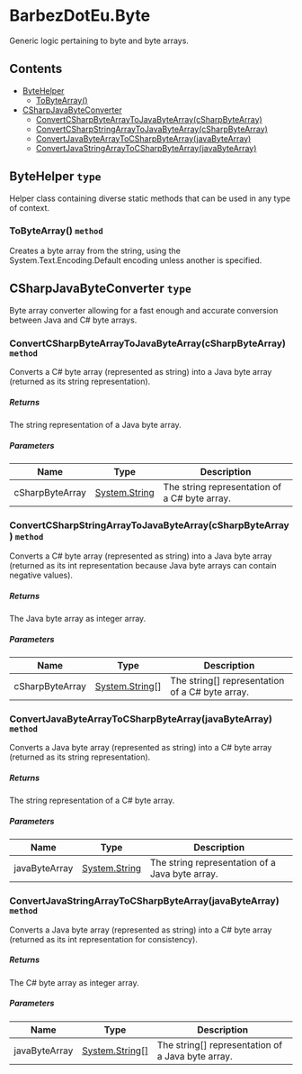 # BarbezDotEu.Byte
Generic logic pertaining to byte and byte arrays.

## Contents

- [ByteHelper](#T-BarbezDotEu-Byte-ByteHelper 'BarbezDotEu.Byte.ByteHelper')
  - [ToByteArray()](#M-BarbezDotEu-Byte-ByteHelper-ToByteArray-System-String,System-Text-Encoding- 'BarbezDotEu.Byte.ByteHelper.ToByteArray(System.String,System.Text.Encoding)')
- [CSharpJavaByteConverter](#T-BarbezDotEu-Byte-CSharpJavaByteConverter 'BarbezDotEu.Byte.CSharpJavaByteConverter')
  - [ConvertCSharpByteArrayToJavaByteArray(cSharpByteArray)](#M-BarbezDotEu-Byte-CSharpJavaByteConverter-ConvertCSharpByteArrayToJavaByteArray-System-String- 'BarbezDotEu.Byte.CSharpJavaByteConverter.ConvertCSharpByteArrayToJavaByteArray(System.String)')
  - [ConvertCSharpStringArrayToJavaByteArray(cSharpByteArray)](#M-BarbezDotEu-Byte-CSharpJavaByteConverter-ConvertCSharpStringArrayToJavaByteArray-System-String[]- 'BarbezDotEu.Byte.CSharpJavaByteConverter.ConvertCSharpStringArrayToJavaByteArray(System.String[])')
  - [ConvertJavaByteArrayToCSharpByteArray(javaByteArray)](#M-BarbezDotEu-Byte-CSharpJavaByteConverter-ConvertJavaByteArrayToCSharpByteArray-System-String- 'BarbezDotEu.Byte.CSharpJavaByteConverter.ConvertJavaByteArrayToCSharpByteArray(System.String)')
  - [ConvertJavaStringArrayToCSharpByteArray(javaByteArray)](#M-BarbezDotEu-Byte-CSharpJavaByteConverter-ConvertJavaStringArrayToCSharpByteArray-System-String[]- 'BarbezDotEu.Byte.CSharpJavaByteConverter.ConvertJavaStringArrayToCSharpByteArray(System.String[])')

<a name='T-BarbezDotEu-Byte-ByteHelper'></a>
## ByteHelper `type`
Helper class containing diverse static methods that can be used in any type of context.

<a name='M-BarbezDotEu-Byte-ByteHelper-ToByteArray-System-String,System-Text-Encoding-'></a>
### ToByteArray() `method`

Creates a byte array from the string, using the 
System.Text.Encoding.Default encoding unless another is specified.

<a name='T-BarbezDotEu-Byte-CSharpJavaByteConverter'></a>
## CSharpJavaByteConverter `type`
Byte array converter allowing for a fast enough and accurate conversion between Java and C# byte arrays.

<a name='M-BarbezDotEu-Byte-CSharpJavaByteConverter-ConvertCSharpByteArrayToJavaByteArray-System-String-'></a>
### ConvertCSharpByteArrayToJavaByteArray(cSharpByteArray) `method`

Converts a C# byte array (represented as string) into a Java byte array (returned as its string representation).

##### Returns

The string representation of a Java byte array.

##### Parameters

| Name | Type | Description |
| ---- | ---- | ----------- |
| cSharpByteArray | [System.String](http://msdn.microsoft.com/query/dev14.query?appId=Dev14IDEF1&l=EN-US&k=k:System.String 'System.String') | The string representation of a C# byte array. |

<a name='M-BarbezDotEu-Byte-CSharpJavaByteConverter-ConvertCSharpStringArrayToJavaByteArray-System-String[]-'></a>
### ConvertCSharpStringArrayToJavaByteArray(cSharpByteArray) `method`

Converts a C# byte array (represented as string) into a Java byte array (returned as its int representation because Java byte arrays can contain negative values).

##### Returns

The Java byte array as integer array.

##### Parameters

| Name | Type | Description |
| ---- | ---- | ----------- |
| cSharpByteArray | [System.String[]](http://msdn.microsoft.com/query/dev14.query?appId=Dev14IDEF1&l=EN-US&k=k:System.String[] 'System.String[]') | The string[] representation of a C# byte array. |

<a name='M-BarbezDotEu-Byte-CSharpJavaByteConverter-ConvertJavaByteArrayToCSharpByteArray-System-String-'></a>
### ConvertJavaByteArrayToCSharpByteArray(javaByteArray) `method`

Converts a Java byte array (represented as string) into a C# byte array (returned as its string representation).

##### Returns

The string representation of a C# byte array.

##### Parameters

| Name | Type | Description |
| ---- | ---- | ----------- |
| javaByteArray | [System.String](http://msdn.microsoft.com/query/dev14.query?appId=Dev14IDEF1&l=EN-US&k=k:System.String 'System.String') | The string representation of a Java byte array. |

<a name='M-BarbezDotEu-Byte-CSharpJavaByteConverter-ConvertJavaStringArrayToCSharpByteArray-System-String[]-'></a>
### ConvertJavaStringArrayToCSharpByteArray(javaByteArray) `method`

Converts a Java byte array (represented as string) into a C# byte array (returned as its int representation for consistency).

##### Returns

The C# byte array as integer array.

##### Parameters

| Name | Type | Description |
| ---- | ---- | ----------- |
| javaByteArray | [System.String[]](http://msdn.microsoft.com/query/dev14.query?appId=Dev14IDEF1&l=EN-US&k=k:System.String[] 'System.String[]') | The string[] representation of a Java byte array. |
